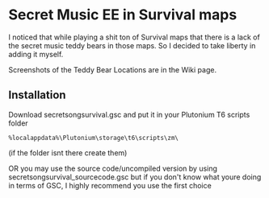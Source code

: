 # Secret Music EE in Survival maps
I noticed that while playing a shit ton of Survival maps that there is a lack of the secret music teddy bears in those maps.
So I decided to take liberty in adding it myself.

Screenshots of the Teddy Bear Locations are in the Wiki page.

## Installation
Download secretsongsurvival.gsc and put it in your Plutonium T6 scripts folder

```%localappdata%\Plutonium\storage\t6\scripts\zm\```

(if the folder isnt there create them)


OR you may use the source code/uncompiled version by using  secretsongsurvival_sourcecode.gsc but if you don't know what youre doing in terms of GSC, I highly recommend you use the first choice
